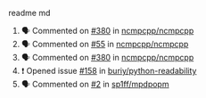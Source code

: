 readme md


<!--START_SECTION:activity--> 
1. 🗣 Commented on [#380](https://github.com/ncmpcpp/ncmpcpp/issues/380) in [ncmpcpp/ncmpcpp](https://github.com/ncmpcpp/ncmpcpp)
2. 🗣 Commented on [#55](https://github.com/ncmpcpp/ncmpcpp/issues/55) in [ncmpcpp/ncmpcpp](https://github.com/ncmpcpp/ncmpcpp)
3. 🗣 Commented on [#380](https://github.com/ncmpcpp/ncmpcpp/issues/380) in [ncmpcpp/ncmpcpp](https://github.com/ncmpcpp/ncmpcpp)
4. ❗️ Opened issue [#158](https://github.com/buriy/python-readability/issues/158) in [buriy/python-readability](https://github.com/buriy/python-readability)
5. 🗣 Commented on [#2](https://github.com/sp1ff/mpdpopm/issues/2) in [sp1ff/mpdpopm](https://github.com/sp1ff/mpdpopm)
<!--END_SECTION:activity-->
